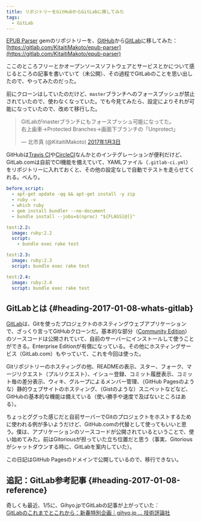 ```yaml
---
title: リポジトリーをGitHubからGitLabに移してみた
tags:
  - GitLab
---
```


[EPUB Parser][] gemのリポジトリーを、[GitHub][]から[GitLab][]に移してみた：  
[https://gitlab.com/KitaitiMakoto/epub-parser](https://gitlab.com/KitaitiMakoto/epub-parser)

ここのところフリーとかオープンソースソフトウェアとサービスとかについて感じるところの記事を書いていて（未公開）、その過程でGitLabのことを思い出したので、やってみたのだった。

前にクローンはしていたのだけど、`master`ブランチへのフォースプッシュが禁止されていたので、使わなくなっていた。でも今見てみたら、設定によりそれが可能になっていたので、改めて移行した。

<blockquote class="twitter-tweet" data-lang="ja"><p lang="ja" dir="ltr">GitLabがmasterブランチにもフォースプッシュ可能になってた。<br>右上歯車→Protected Branches→画面下ブランチの「Unprotect」</p>&mdash; 北市真 (@KitaitiMakoto) <a href="https://twitter.com/KitaitiMakoto/status/816234964412809216">2017年1月3日</a></blockquote>
<script async src="//platform.twitter.com/widgets.js" charset="utf-8"></script>

GitHubは[Travis CI][]や[CircleCI][]なんかとのインテグレーションが便利だけど、GitLab.comは自前でCI機能を備えていて、YAMLファイル（`.gitlab-ci.yml`）をリポジトリーに入れておくと、その他の設定なしで自動でテストを走らせてくれる。べんり。

~~~ yaml
before_script:
  - apt-get update -qq && apt-get install -y zip
  - ruby -v
  - which ruby
  - gem install bundler --no-document
  - bundle install --jobs=$(nproc) "${FLAGS[@]}"

test:2.2:
  image: ruby:2.2
  script:
    - bundle exec rake test

test:2.3:
  image: ruby:2.3
  script: bundle exec rake test

test:2.4:
  image: ruby:2.4
  script: bundle exec rake test
~~~

GitLabとは {#heading-2017-01-08-whats-gitlab}
----------

[GitLab][]は、Gitを使ったプロジェクトのホスティングウェブアプリケーションで、ざっくり言ってGitHubクローンだ。基本的な部分（[Community Edition][]）のソースコードは公開されていて、自前のサーバーにインストールして使うことができる。Enterprise Editionが有償になっている。その他にホスティングサービス（GitLab.com）もやっていて、これを今回は使った。

Gitリポジトリーのホスティングの他、READMEの表示、スター、フォーク、マージリクエスト（プルリクエスト）、イシュー登録、コミット履歴表示、コミット毎の差分表示、ウィキ、グループによるメンバー管理、（GitHub Pagesのような）静的ウェブサイトのホスティング、（Gistのような）スニペットなどなど、GitHubの基本的な機能は備えている（使い勝手や速度で及ばないところはある）。

ちょっとググった感じだと自前サーバーでGitのプロジェクトをホストするために使われる例が多いようだけど、GitHub.comの代替として使ってもいいと思う。僕は、アプリケーションのソースコードが公開されているということで、使い始めてみた。前はGitoriousが担っていた立ち位置だと思う（事実、Gitoriousがシャットダウンする時に、GitLabを案内していた）。

この日記はGitHub Pagesのドメインで公開しているので、移行できない。

追記：GitLab参考記事 {#heading-2017-01-08-reference}
--------------------

奇しくも最近、1/5に、Gihyo.jpでGitLabの記事が上がっていた：  
[GitLabのこれまでとこれから：新春特別企画｜gihyo.jp … 技術評論社][gihyo]

[EPUB Parser]: http://www.rubydoc.info/gems/epub-parser/file/docs/Home.markdown
[GitHub]: https://github.com/
[GitLab]: https://gitlab.com/
[Travis CI]: https://travis-ci.org/
[CircleCI]: https://circleci.com/
[Community Edition]: https://gitlab.com/gitlab-org/gitlab-ce
[gihyo]: http://gihyo.jp/dev/column/newyear/2017/gitlab
